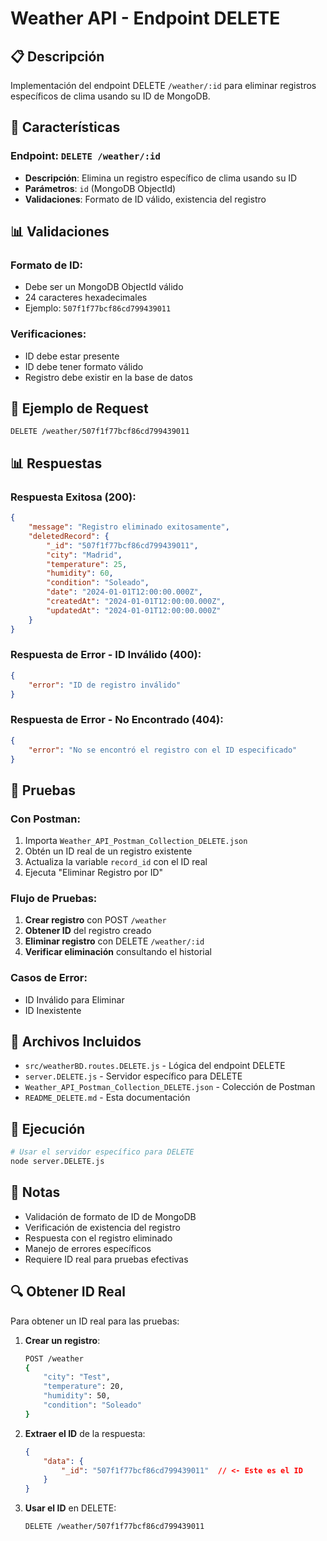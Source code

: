 # Weather API - Endpoint DELETE

## 📋 Descripción
Implementación del endpoint DELETE `/weather/:id` para eliminar registros específicos de clima usando su ID de MongoDB.

## 🚀 Características

### **Endpoint**: `DELETE /weather/:id`
- **Descripción**: Elimina un registro específico de clima usando su ID
- **Parámetros**: `id` (MongoDB ObjectId)
- **Validaciones**: Formato de ID válido, existencia del registro

## 📊 Validaciones

### **Formato de ID**:
- Debe ser un MongoDB ObjectId válido
- 24 caracteres hexadecimales
- Ejemplo: `507f1f77bcf86cd799439011`

### **Verificaciones**:
- ID debe estar presente
- ID debe tener formato válido
- Registro debe existir en la base de datos

## 📝 Ejemplo de Request

```
DELETE /weather/507f1f77bcf86cd799439011
```

## 📊 Respuestas

### **Respuesta Exitosa** (200):
```json
{
    "message": "Registro eliminado exitosamente",
    "deletedRecord": {
        "_id": "507f1f77bcf86cd799439011",
        "city": "Madrid",
        "temperature": 25,
        "humidity": 60,
        "condition": "Soleado",
        "date": "2024-01-01T12:00:00.000Z",
        "createdAt": "2024-01-01T12:00:00.000Z",
        "updatedAt": "2024-01-01T12:00:00.000Z"
    }
}
```

### **Respuesta de Error - ID Inválido** (400):
```json
{
    "error": "ID de registro inválido"
}
```

### **Respuesta de Error - No Encontrado** (404):
```json
{
    "error": "No se encontró el registro con el ID especificado"
}
```

## 🧪 Pruebas

### **Con Postman**:
1. Importa `Weather_API_Postman_Collection_DELETE.json`
2. Obtén un ID real de un registro existente
3. Actualiza la variable `record_id` con el ID real
4. Ejecuta "Eliminar Registro por ID"

### **Flujo de Pruebas**:
1. **Crear registro** con POST `/weather`
2. **Obtener ID** del registro creado
3. **Eliminar registro** con DELETE `/weather/:id`
4. **Verificar eliminación** consultando el historial

### **Casos de Error**:
- ID Inválido para Eliminar
- ID Inexistente

## 🔧 Archivos Incluidos

- `src/weatherBD.routes.DELETE.js` - Lógica del endpoint DELETE
- `server.DELETE.js` - Servidor específico para DELETE
- `Weather_API_Postman_Collection_DELETE.json` - Colección de Postman
- `README_DELETE.md` - Esta documentación

## 🚀 Ejecución

```bash
# Usar el servidor específico para DELETE
node server.DELETE.js
```

## 📝 Notas

- Validación de formato de ID de MongoDB
- Verificación de existencia del registro
- Respuesta con el registro eliminado
- Manejo de errores específicos
- Requiere ID real para pruebas efectivas

## 🔍 Obtener ID Real

Para obtener un ID real para las pruebas:

1. **Crear un registro**:
   ```bash
   POST /weather
   {
       "city": "Test",
       "temperature": 20,
       "humidity": 50,
       "condition": "Soleado"
   }
   ```

2. **Extraer el ID** de la respuesta:
   ```json
   {
       "data": {
           "_id": "507f1f77bcf86cd799439011"  // <- Este es el ID
       }
   }
   ```

3. **Usar el ID** en DELETE:
   ```bash
   DELETE /weather/507f1f77bcf86cd799439011
   ``` 